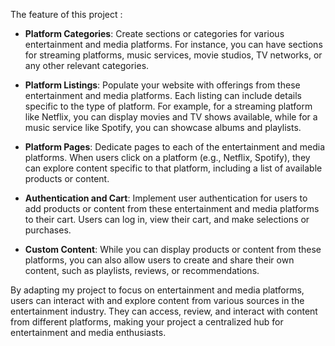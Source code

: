 The feature of this project : 

- **Platform Categories**: Create sections or categories for various entertainment and media platforms. For instance, you can have sections for streaming platforms, music services, movie studios, TV networks, or any other relevant categories.

- **Platform Listings**: Populate your website with offerings from these entertainment and media platforms. Each listing can include details specific to the type of platform. For example, for a streaming platform like Netflix, you can display movies and TV shows available, while for a music service like Spotify, you can showcase albums and playlists.

- **Platform Pages**: Dedicate pages to each of the entertainment and media platforms. When users click on a platform (e.g., Netflix, Spotify), they can explore content specific to that platform, including a list of available products or content.

- **Authentication and Cart**: Implement user authentication for users to add products or content from these entertainment and media platforms to their cart. Users can log in, view their cart, and make selections or purchases.

- **Custom Content**: While you can display products or content from these platforms, you can also allow users to create and share their own content, such as playlists, reviews, or recommendations.

By adapting my project to focus on entertainment and media platforms, users can interact with and explore content from various sources in the entertainment industry. They can access, review, and interact with content from different platforms, making your project a centralized hub for entertainment and media enthusiasts.